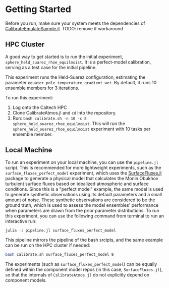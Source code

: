 # Getting Started

Before you run, make sure your system meets the dependencies of [CalibrateEmulateSample.jl](https://clima.github.io/CalibrateEmulateSample.jl/dev/installation_instructions/). TODO: remove if workaround

## HPC Cluster
A good way to get started is to run the initial experiment, `sphere_held_suarez_rhoe_equilmoist`.
It is a perfect-model calibration, serving as a test case for the initial pipeline.

This experiment runs the Held-Suarez configuration, estimating the parameter `equator_pole_temperature_gradient_wet`.
By default, it runs 10 ensemble members for 3 iterations.

To run this experiment:
1. Log onto the Caltech HPC
2. Clone CalibrateAtmos.jl and `cd` into the repository.
3. Run: `bash calibrate.sh -n 10 -c 8 sphere_held_suarez_rhoe_equilmoist`. This will run the `sphere_held_suarez_rhoe_equilmoist` experiment with 10 tasks per ensemble member.

## Local Machine
To run an experiment on your local machine, you can use the `pipeline.jl` script. This is recommended for more lightweight experiments, such as the `surface_fluxes_perfect_model` experiment, which uses the [SurfaceFluxes.jl](https://github.com/CliMA/SurfaceFluxes.jl) package to generate a physical model that calculates the Monin Obukhov turbulent surface fluxes based on idealized atmospheric and surface conditions. Since this is a "perfect model" example, the same model is used to generate synthetic observations using its default parameters and a small amount of noise. These synthetic observations are considered to be the ground truth, which is used to assess the model ensembles' performance when parameters are drawn from the prior parameter distributions. To run this experiment, you can use the following command from terminal to run an interactive run:

```bash
julia -i pipeline.jl surface_fluxes_perfect_model
```

This pipeline mirrors the pipeline of the bash srcipts, and the same example can be run on the HPC cluster if needed:

```bash
bash calibrate.sh surface_fluxes_perfect_model 8
```

The experiments (such as `surface_fluxes_perfect_model`) can be equally defined within the component model repos (in this case, `SurfaceFluxes.jl`), so that the internals of `CalibrateAtmos.jl` do not explicitly depend on component models.
